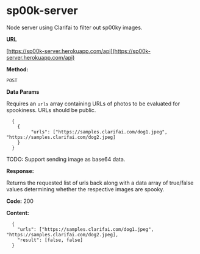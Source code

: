 # sp00k-server
Node server using Clarifai to filter out sp00ky images.

**URL**

[https://sp00k-server.herokuapp.com/api](https://sp00k-server.herokuapp.com/api)

**Method:**

  `POST`

 **Data Params**

  Requires an `urls` array containing URLs of photos to be evaluated for spookiness.
  URLs should be public.

  ```
    {
      {
	       "urls": ["https://samples.clarifai.com/dog1.jpeg", "https://samples.clarifai.com/dog2.jpeg]
      }
    }
  ```

  TODO: Support sending image as base64 data.

**Response:**

  Returns the requested list of urls back along with a data array of true/false values determining
  whether the respective images are spooky.

  **Code:** 200

  **Content:**
  ```
    {
      "urls": ["https://samples.clarifai.com/dog1.jpeg", "https://samples.clarifai.com/dog2.jpeg],
      "result": [false, false]
    }
  ```
